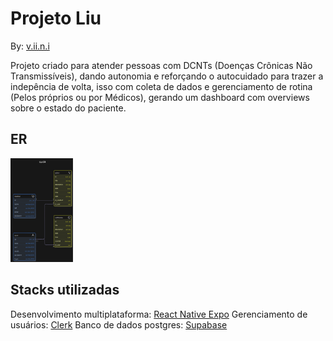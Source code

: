 # Projeto Liu

By: [v.ii.n.i](https://github.com/gitviini/)

Projeto criado para atender pessoas com DCNTs (Doenças Crônicas Não Transmissíveis), dando autonomia e reforçando o autocuidado para trazer a indepência de volta, isso com coleta de dados e gerenciamento de rotina (Pelos próprios ou por Médicos), gerando um dashboard com overviews sobre o estado do paciente.

## ER
<img src="./liu_ER.svg" width=100>

## Stacks utilizadas
Desenvolvimento multiplataforma: [React Native Expo](https://reactnative.dev/)
Gerenciamento de usuários: [Clerk](https://clerk.com/)
Banco de dados postgres: [Supabase](https://supabase.com)